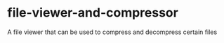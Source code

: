 # file-viewer-and-compressor
A file viewer that can be used to compress and decompress certain files

